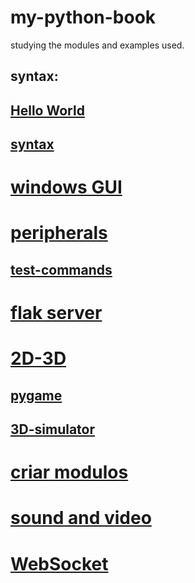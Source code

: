 # my-python-book
 studying the modules and examples used.
## syntax:
## [Hello World](https://github.com/0joseDark/my-python-book/blob/main/scripts/ol%C3%A1_mundo.py)
## [syntax](https://github.com/0joseDark/my-python-book/blob/main/scripts/syntax.py)
# [windows GUI](https://github.com/0joseDark/my-python-book/blob/main/English/windows-GUI.md)
# [peripherals](https://github.com/0joseDark/my-python-book/blob/main/English/peripherals.md)
## [test-commands](https://github.com/0joseDark/test-commands)
# [flak server](https://github.com/0joseDark/my-python-book/blob/main/flask-server.md)
# [2D-3D](https://github.com/0joseDark/my-python-book/blob/main/2D-3D.md)
## [pygame](https://github.com/0joseDark/test-with-pygame)
## [3D-simulator](https://github.com/0joseDark/3D-simulator)
# [criar modulos](https://github.com/0joseDark/my-python-book/blob/main/criar-modulos.md)
# [sound and video](https://github.com/0joseDark/my-python-book/blob/main/English/sound-video.md)
# [WebSocket](https://github.com/0joseDark/my-python-book/blob/main/WebSocket.md)

